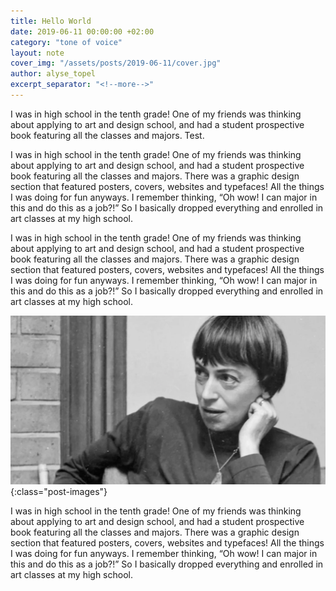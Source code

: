 ```yaml
---
title: Hello World
date: 2019-06-11 00:00:00 +02:00
category: "tone of voice"
layout: note
cover_img: "/assets/posts/2019-06-11/cover.jpg"
author: alyse_topel
excerpt_separator: "<!--more-->"
---
```


I was in high school in the tenth grade! One of my friends was thinking about applying to art and design school, and had a student prospective book featuring all the classes and majors. Test.

<!--more-->

I was in high school in the tenth grade! One of my friends was thinking about applying to art and design school, and had a student prospective book featuring all the classes and majors. There was a graphic design section that featured posters, covers, websites and typefaces! All the things I was doing for fun anyways. I remember thinking, “Oh wow! I can major in this and do this as a job?!” So I basically dropped everything and enrolled in art classes at my high school.

I was in high school in the tenth grade! One of my friends was thinking about applying to art and design school, and had a student prospective book featuring all the classes and majors. There was a graphic design section that featured posters, covers, websites and typefaces! All the things I was doing for fun anyways. I remember thinking, “Oh wow! I can major in this and do this as a job?!” So I basically dropped everything and enrolled in art classes at my high school.

![Ursula K. le Guin](/assets/posts/2019-06-11/le-guin.jpg){:class="post-images"}

I was in high school in the tenth grade! One of my friends was thinking about applying to art and design school, and had a student prospective book featuring all the classes and majors. There was a graphic design section that featured posters, covers, websites and typefaces! All the things I was doing for fun anyways. I remember thinking, “Oh wow! I can major in this and do this as a job?!” So I basically dropped everything and enrolled in art classes at my high school.
